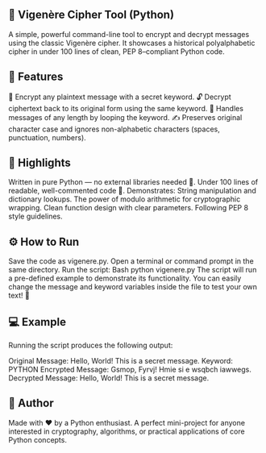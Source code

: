 ## 📝 Vigenère Cipher Tool (Python)
A simple, powerful command-line tool to encrypt and decrypt messages using the classic Vigenère cipher. It showcases a historical polyalphabetic cipher in under 100 lines of clean, PEP 8–compliant Python code.

## 🚀 Features
🔐 Encrypt any plaintext message with a secret keyword.
🔓 Decrypt ciphertext back to its original form using the same keyword.
🔄 Handles messages of any length by looping the keyword.
✍️ Preserves original character case and ignores non-alphabetic characters (spaces, punctuation, numbers).

## 🧠 Highlights
Written in pure Python — no external libraries needed 🐍.
Under 100 lines of readable, well-commented code 💯.
Demonstrates:
String manipulation and dictionary lookups.
The power of modulo arithmetic for cryptographic wrapping.
Clean function design with clear parameters.
Following PEP 8 style guidelines.

## ⚙️ How to Run
Save the code as vigenere.py.
Open a terminal or command prompt in the same directory.
Run the script:
Bash
python vigenere.py
The script will run a pre-defined example to demonstrate its functionality. You can easily change the message and keyword variables inside the file to test your own text! 🎯

## 💻 Example
Running the script produces the following output:

Original Message: Hello, World! This is a secret message.
Keyword: PYTHON
Encrypted Message: Gsmop, Fyrvj! Hmie si e wsqbch iawwegs.
Decrypted Message: Hello, World! This is a secret message.

## 🧩 Author
Made with ❤️ by a Python enthusiast. A perfect mini-project for anyone interested in cryptography, algorithms, or practical applications of core Python concepts.